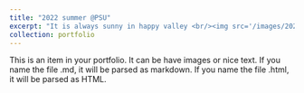 ```yaml
---
title: "2022 summer @PSU"
excerpt: "It is always sunny in happy valley <br/><img src='/images/2022.png'>"
collection: portfolio
---
```


This is an item in your portfolio. It can be have images or nice text. If you name the file .md, it will be parsed as markdown. If you name the file .html, it will be parsed as HTML. 
